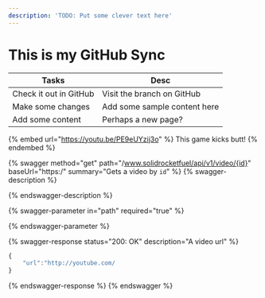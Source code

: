 ```yaml
---
description: 'TODO: Put some clever text here'
---
```


# This is my GitHub Sync

| Tasks                  | Desc                         |
| ---------------------- | ---------------------------- |
| Check it out in GitHub | Visit the branch on GitHub   |
| Make some changes      | Add some sample content here |
| Add some content       | Perhaps a new page?          |

{% embed url="https://youtu.be/PE9eUYzij3o" %}
This game kicks butt!
{% endembed %}

{% swagger method="get" path="/www.solidrocketfuel/api/v1/video/{id}" baseUrl="https:/" summary="Gets a video by `id`" %}
{% swagger-description %}

{% endswagger-description %}

{% swagger-parameter in="path" required="true" %}

{% endswagger-parameter %}

{% swagger-response status="200: OK" description="A video url" %}
```javascript
{
    "url":"http://youtube.com/
}
```
{% endswagger-response %}
{% endswagger %}
